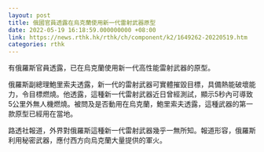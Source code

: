 ```yaml
---
layout: post
title: 俄國官員透露在烏克蘭使用新一代雷射武器原型
date: 2022-05-19 16:18:59.000000000 +08:00
link: https://news.rthk.hk/rthk/ch/component/k2/1649262-20220519.htm
categories: rthk
---
```


有俄羅斯官員透露，已在烏克蘭使用新一代高性能雷射武器的原型。

俄羅斯副總理鮑里索夫透露，新一代的雷射武器可實體摧毀目標，具備熱能破壞能力，令目標燃燒。他透露，這種新一代雷射武器近日曾經測試，顯示5秒內可導致5公里外無人機燃燒。被問及是否動用在烏克蘭，鮑里索夫透露，這種武器的第一款原型已經用在當地。

路透社報道，外界對俄羅斯這種新一代雷射武器幾乎一無所知。報道形容，俄羅斯利用秘密武器，應付西方向烏克蘭大量提供的軍火。
